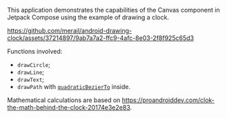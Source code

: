This application demonstrates the capabilities of the Canvas component in Jetpack Compose using the example of drawing a clock.

https://github.com/merail/android-drawing-clock/assets/37214897/9ab7a7a2-ffc9-4afc-8e03-2f8f925c65d3

Functions involved:

* ```drawCircle```;
* ```drawLine```;
* ```drawText```;
* ```drawPath``` with [```quadraticBezierTo```](https://en.wikipedia.org/wiki/Bézier_curve) inside.

Mathematical calculations are based on https://proandroiddev.com/clok-the-math-behind-the-clock-20174e3e2e83.
